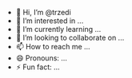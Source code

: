 - 👋 Hi, I’m @trzedi
- 👀 I’m interested in ...
- 🌱 I’m currently learning ...
- 💞️ I’m looking to collaborate on ...
- 📫 How to reach me ...
- 😄 Pronouns: ...
- ⚡ Fun fact: ...

<!---
trzedi/trzedi is a ✨ special ✨ repository because its `README.md` (this file) appears on your GitHub profile.
You can click the Preview link to take a look at your changes.
--->

